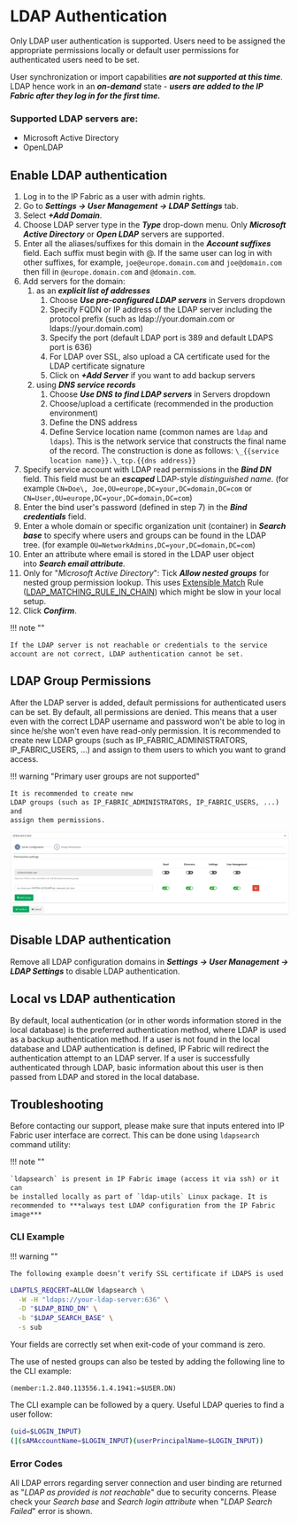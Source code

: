 # LDAP Authentication

Only LDAP user authentication is supported. Users need to be assigned
the appropriate permissions locally or default user permissions for
authenticated users need to be set.

User synchronization or import capabilities ***are not supported at
this time***. LDAP hence work in an ***on-demand*** state - ***users are
added to the IP Fabric after they log in for the first time.***

### Supported LDAP servers are:

-   Microsoft Active Directory
-   OpenLDAP

## Enable LDAP authentication

1.  Log in to the IP Fabric as a user with admin rights.
2.  Go to ***Settings → User Management → LDAP Settings*** tab.
3.  Select ***+Add Domain***.
4.  Choose LDAP server type in the ***Type*** drop-down menu. Only
    ***Microsoft Active Directory*** or ***Open LDAP*** servers are
    supported.
5.  Enter all the aliases/suffixes for this domain in the ***Account
    suffixes*** field. Each suffix must begin with @. If the same user
    can log in with other suffixes, for example, `joe@europe.domain.com`
    and `joe@domain.com` then fill in `@europe.domain.com` and `@domain.com`.
6.  Add servers for the domain:
    1.  as an ***explicit list of addresses***
        1.  Choose ***Use pre-configured LDAP servers*** in Servers
            dropdown
        2.  Specify FQDN or IP address of the LDAP server including the
            protocol prefix (such as ldap://your.domain.com or
            ldaps://your.domain.com)
        3.  Specify the port (default LDAP port is 389 and default LDAPS
            port is 636)
        4.  For LDAP over SSL, also upload a CA certificate used for the
            LDAP certificate signature
        5.  Click on ***+Add Server*** if you want to add backup servers
    2.  using ***DNS service records***
        1.  Choose ***Use DNS to find LDAP servers*** in Servers
            dropdown
        2.  Choose/upload a certificate (recommended in the production
            environment)
        3.  Define the DNS address
        4.  Define Service location name (common names are `ldap` and
            `ldaps`). This is the network service that constructs the
            final name of the record. The construction is done as
            follows: ``\_{{service location name}}.\_tcp.{{dns address}}``
7.  Specify service account with LDAP read permissions in the ***Bind
    DN*** field. This field must be an ***escaped*** LDAP-style
    *distinguished name*. (for example
    `CN=Doe\, Joe,OU=europe,DC=your,DC=domain,DC=com` or
    `CN=User,OU=europe,DC=your,DC=domain,DC=com`)
8.  Enter the bind user's password (defined in step 7) in the ***Bind
    credentials*** field.
9.  Enter a whole domain or specific organization unit (container) in
    ***Search base*** to specify where users and groups can be found in
    the LDAP tree. (for example
    `OU=NetworkAdmins,DC=your,DC=domain,DC=com`)
10. Enter an attribute where email is stored in the LDAP user object
    into ***Search email attribute**.*
11. Only for "*Microsoft Active Directory*": Tick ***Allow nested
    groups*** for nested group permission lookup. This uses [Extensible
    Match](https://ldapwiki.com/wiki/ExtensibleMatch) Rule
    ([LDAP_MATCHING_RULE_IN_CHAIN](https://ldapwiki.com/wiki/LDAP_MATCHING_RULE_IN_CHAIN))
    which might be slow in your local setup.
12. Click ***Confirm***.

!!! note ""

    If the LDAP server is not reachable or credentials to the service
    account are not correct, LDAP authentication cannot be set.

## LDAP Group Permissions

After the LDAP server is added, default permissions for authenticated
users can be set. By default, all permissions are denied. This means
that a user even with the correct LDAP username and password won't be
able to log in since he/she won't even have read-only permission. It is
recommended to create new LDAP groups (such as IP_FABRIC_ADMINISTRATORS,
IP_FABRIC_USERS, ...) and assign to them users to which you want to
grand access.

!!! warning "Primary user groups are not supported"

    It is recommended to create new
    LDAP groups (such as IP_FABRIC_ADMINISTRATORS, IP_FABRIC_USERS, ...) and
    assign them permissions.
    
![LDAP-group-permissions](ldap-group-permissions.png)

## Disable LDAP authentication

Remove all LDAP configuration domains in ***Settings → User Management →
LDAP Settings*** to disable LDAP authentication.

## Local vs LDAP authentication

By default, local authentication (or in other words information stored
in the local database) is the preferred authentication method, where
LDAP is used as a backup authentication method. If a user is not found
in the local database and LDAP authentication is defined, IP Fabric will
redirect the authentication attempt to an LDAP server. If a user is
successfully authenticated through LDAP, basic information about this
user is then passed from LDAP and stored in the local database.

## Troubleshooting

Before contacting our support, please make sure that inputs entered into
IP Fabric user interface are correct. This can be done using
`ldapsearch` command utility:

!!! note ""

    `ldapsearch` is present in IP Fabric image (access it via ssh) or it can
    be installed locally as part of `ldap-utils` Linux package. It is
    recommended to ***always test LDAP configuration from the IP Fabric image***

### CLI Example

!!! warning ""

    The following example doesn’t verify SSL certificate if LDAPS is used


``` bash
LDAPTLS_REQCERT=ALLOW ldapsearch \
  -W -H "ldaps://your-ldap-server:636" \
  -D "$LDAP_BIND_DN" \
  -b "$LDAP_SEARCH_BASE" \
  -s sub
```

Your fields are correctly set when exit-code of your command is zero.

The use of nested groups can also be tested by adding the following line
to the CLI example:

``` text
(member:1.2.840.113556.1.4.1941:=$USER.DN)
```

The CLI example can be followed by a query. Useful LDAP queries to find
a user follow:


``` bash
(uid=$LOGIN_INPUT)
(|(sAMAccountName=$LOGIN_INPUT)(userPrincipalName=$LOGIN_INPUT))
```

### Error Codes

All LDAP errors regarding server connection and user binding are
returned as "*LDAP as provided is not reachable*" due to security
concerns. Please check your *Search base* and *Search login attribute*
when "*LDAP Search Failed*" error is shown.

